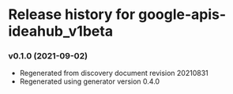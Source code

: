 # Release history for google-apis-ideahub_v1beta

### v0.1.0 (2021-09-02)

* Regenerated from discovery document revision 20210831
* Regenerated using generator version 0.4.0

